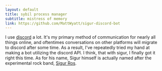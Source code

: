 ```yaml
---
layout: default
title: sybil process manager
subtitle: mistress of memory
link: https://github.com/MattWyatt/sigur-discord-bot
---
```

I use [discord](https://discordapp.com) a lot. It's my primary method of communication for nearly all things online, and oftentimes conversations on other platforms will migrate to discord after some time. As a result, I've repeatedly tried my hand at making a bot utilizing the discord API. I think, that with sigur, I finally got it right this time. As for his name, Sigur himself is actually named after the experimental rock band, [Sigur Ros](https://www.youtube.com/watch?v=hnAwPeqrdAk).